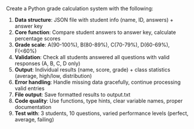 Create a Python grade calculation system with the following:
1. **Data structure**: JSON file with student info (name, ID, answers) + answer key
2. **Core function**: Compare student answers to answer key, calculate percentage scores
3. **Grade scale**: A(90-100%), B(80-89%), C(70-79%), D(60-69%), F(<60%)
4. **Validation**: Check all students answered all questions with valid responses (A, B, C, D only)
5. **Output**: Individual results (name, score, grade) + class statistics (average, high/low, distribution)
6. **Error handling**: Handle missing data gracefully, continue processing valid entries
7. **File output**: Save formatted results to output.txt
8. **Code quality**: Use functions, type hints, clear variable names, proper documentation
9. **Test with**: 3 students, 10 questions, varied performance levels (perfect, average, failing)
